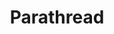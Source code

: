 ---
id: parathread
title: Parathread
hoverText: A blockchain that works within the confines of the Polkadot Host, thus allowing it to connect to the Polkadot Relay Chain. This can be done either by becoming a parachain or connecting on a "pay as you go" basis. All parachains start their life-cycle as a parathread.
---